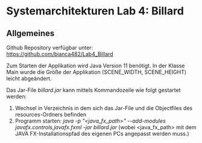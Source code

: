 # Systemarchitekturen Lab 4: Billard

## Allgemeines
Github Repository verfügbar unter: https://github.com/bianca482/Lab4_Billard

Zum Starten der Applikation wird Java Version 11 benötigt.
In der Klasse Main wurde die Größe der Applikation (SCENE_WIDTH, SCENE_HEIGHT) leicht abgeändert.

Das Jar-File *billard.jar* kann mittels Kommandozeile wie folgt gestartet werden:
1. Wechsel in Verzeichnis in dem sich das Jar-File und die Objectfiles des resources-Ordners befinden
2. Programm starten: *java -p  "<java_fx_path>" --add-modules javafx.controls,javafx.fxml -jar billard.jar* (wobei <java_fx_path> mit dem JAVA FX-Installationspfad des eigenen PCs angepasst werden muss.)
